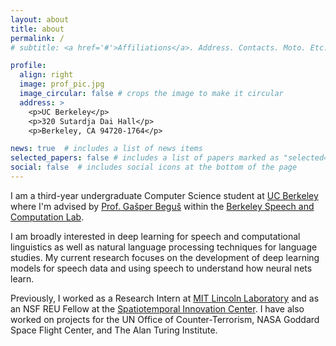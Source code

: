 ```yaml
---
layout: about
title: about
permalink: /
# subtitle: <a href='#'>Affiliations</a>. Address. Contacts. Moto. Etc.

profile:
  align: right
  image: prof_pic.jpg
  image_circular: false # crops the image to make it circular
  address: >
    <p>UC Berkeley</p>
    <p>320 Sutardja Dai Hall</p>
    <p>Berkeley, CA 94720-1764</p>

news: true  # includes a list of news items
selected_papers: false # includes a list of papers marked as "selected={true}"
social: false  # includes social icons at the bottom of the page
---
```


I am a third-year undergraduate Computer Science student at [UC Berkeley](https://www.berkeley.edu/) where I'm advised by [Prof. Gašper Beguš](https://gbegus.github.io/) within the [Berkeley Speech and Computation Lab](https://twitter.com/BerkeleySCLab).

I am broadly interested in deep learning for speech and computational linguistics as well as natural language processing techniques for language studies. My current research focuses on the development of deep learning models for speech data and using speech to understand how neural nets learn.

Previously, I worked as a Research Intern at [MIT Lincoln Laboratory](https://www.ll.mit.edu/) and as an NSF REU Fellow at the [Spatiotemporal Innovation Center](https://www.stcenter.net/). I have also worked on projects for the UN Office of Counter-Terrorism, NASA Goddard Space Flight Center, and The Alan Turing Institute.  


